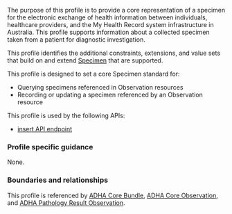The purpose of this profile is to provide a core representation of a specimen for the electronic exchange of health information between individuals, healthcare providers, and the My Health Record system infrastructure in Australia. This profile supports information about a collected specimen taken from a patient for diagnostic investigation.

This profile identifies the additional constraints, extensions, and value sets that build on and extend [Specimen](http://hl7.org/fhir/R4/specimen.html) that are supported. 

This profile is designed to set a core Specimen standard for:
* Querying specimens referenced in Observation resources
* Recording or updating a specimen referenced by an Observation resource

This profile is used by the following APIs:
* [insert API endpoint](StructureDefinition-TBD-1.html)


### Profile specific guidance
None.


### Boundaries and relationships
This profile is referenced by 
[ADHA Core Bundle](StructureDefinition-dh-bundle-core-1.html), 
[ADHA Core Observation](StructureDefinition-dh-observation-core-1.html), and 
[ADHA Pathology Result Observation](StructureDefinition-dh-observation-diagnosticresult-path-1.html). 